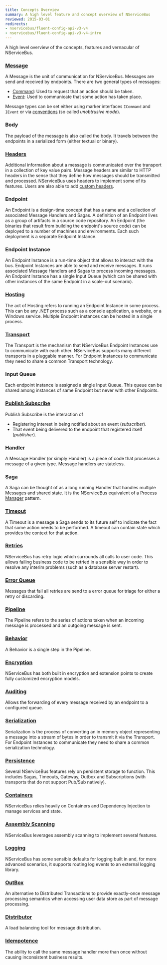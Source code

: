 ```yaml
---
title: Concepts Overview
summary: A high level feature and concept overview of NServiceBus
reviewed: 2015-03-01
redirects:
- nservicebus/fluent-config-api-v3-v4
- nservicebus/fluent-config-api-v3-v4-intro
---
```


A high level overview of the concepts, features and vernacular of NServiceBus.


### [Message](/nservicebus/messaging/)

A Message is the unit of communication for NServiceBus. Messages are send and received by endpoints. There are two general types of messages:

 * [Command](/nservicebus/messaging/messages-events-commands.md): Used to request that an action should be taken.
 * [Event](/nservicebus/messaging/messages-events-commands.md): Used to communicate that some action has taken place.

Message types can be set either using marker interfaces `ICommand` and `IEvent` or via [conventions](/nservicebus/messaging/unobtrusive-mode.md) (so called *unobtrusive mode*).


### Body

The payload of the message is also called the body. It travels between the endpoints in a serialized form (either textual or binary).


### [Headers](/nservicebus/messaging/headers.md)

Additional information about a message is communicated over the transport in a collection of key value pairs. Message headers are similar to HTTP headers in the sense that they define how messages should be transmitted and processed. NServiceBus uses headers to implement some of its features. Users are also able to add [custom headers](/nservicebus/messaging/header-manipulation.md).


### Endpoint

An Endpoint is a design-time concept that has a name and a collection of associated Message Handlers and Sagas. A definition of an Endpoint lives as a group of artifacts in a source code repository. An Endpoint (the binaries that result from building the endpoint's source code) can be deployed to a number of machines and environments. Each such deployment is a separate Endpoint Instance.


### Endpoint Instance

An Endpoint Instance is a run-time object that allows to interact with the bus. Endpoint Instances are able to send and receive messages. It runs associated Message Handlers and Sagas to process incoming messages. An Endpoint Instance has a single Input Queue (which can be shared with other instances of the same Endpoint in a scale-out scenario).


### [Hosting](/nservicebus/hosting)

The act of Hosting refers to running an Endpoint Instance in some process. This can be any .NET process such as a console application, a website, or a Windows service. Multiple Endpoint instances can be hosted in a single process.


### [Transport](/nservicebus/transports/)

The Transport is the mechanism that NServiceBus Endpoint Instances use to communicate with each other. NServiceBus supports many different transports in a pluggable manner. For Endpoint Instances to communicate they need to share a common Transport technology.


### Input Queue

Each endpoint instance is assigned a single Input Queue. This queue can be shared among instances of same Endpoint but never with other Endpoints.


### [Publish Subscribe](/nservicebus/messaging/publish-subscribe)

Publish Subscribe is the interaction of

 * Registering interest in being notified about an event (*subscriber*).
 * That event being delivered to the endpoint that registered itself (*publisher*).


### [Handler](/nservicebus/handlers/)

A Message Handler (or simply Handler) is a piece of code that processes a message of a given type. Message handlers are stateless.


### [Saga](/nservicebus/sagas/)

A Saga can be thought of as a long running Handler that handles multiple Messages and shared state. It is the NServiceBus equivalent of a [Process Manager](http://www.enterpriseintegrationpatterns.com/patterns/messaging/ProcessManager.html) pattern.


### [Timeout](/nservicebus/sagas/#timeouts)

A Timeout is a message a Saga sends to its future self to indicate the fact that some action needs to be performed. A timeout can contain state which provides the context for that action.


### [Retries](/nservicebus/errors/automatic-retries.md)

NServiceBus has retry logic which surrounds all calls to user code. This allows failing business code to be retried in a sensible way in order to resolve any interim problems (such as a database server restart).


### [Error Queue](/nservicebus/errors/)

Messages that fail all retries are send to a error queue for triage for either a retry or discarding.


### [Pipeline](/nservicebus/pipeline/)

The Pipeline refers to the series of actions taken when an incoming message is processed and an outgoing message is sent.


### [Behavior](/nservicebus/pipeline/customizing.md)

A Behavior is a single step in the Pipeline.


### [Encryption](/nservicebus/security/encryption.md)

NServiceBus has both built in encryption and extension points to create fully customized encryption models.


### [Auditing](/nservicebus/operations/auditing.md)

Allows the forwarding of every message received by an endpoint to a configured queue.


### [Serialization](/nservicebus/serialization/)

Serialization is the process of converting an in memory object representing a message into a stream of bytes in order to transmit it via the Transport. For Endpoint Instances to communicate they need to share a common serialization technology.


### [Persistence](/nservicebus/persistence/)

Several NServiceBus features rely on persistent storage to function. This includes Sagas, Timeouts, Gateway, Outbox and Subscriptions (with transports that do not support Pub/Sub natively).


### [Containers](/nservicebus/containers)

NServiceBus relies heavily on Containers and Dependency Injection to manage services and state.


### [Assembly Scanning](/nservicebus/hosting/assembly-scanning.md)

NServiceBus leverages assembly scanning to implement several features.


### [Logging](/nservicebus/logging/)

NServiceBus has some sensible defaults for logging built in and, for more advanced scenarios, it supports routing log events to an external logging library.


### [OutBox](/nservicebus/outbox)

An alternative to Distributed Transactions to provide exactly-once message processing semantics when accessing user data store as part of message processing.


### [Distributor](/nservicebus/scalability-and-ha/distributor/)

A load balancing tool for message distribution.


### [Idempotence](https://en.wikipedia.org/wiki/Idempotence)

The ability to call the same message handler more than once without causing inconsistent business results.
